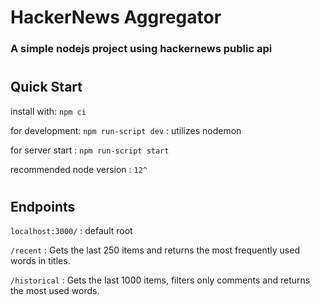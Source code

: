 # HackerNews Aggregator

### A simple nodejs project using hackernews public api
# 

## Quick Start

install with: `npm ci`

for development: `npm run-script dev` : utilizes nodemon

for server start : `npm run-script start` 

recommended node version : `12^`

#

## Endpoints

`localhost:3000/` : default root

`/recent` : Gets the last 250 items and returns the most frequently used words in titles.

`/historical` : Gets the last 1000 items, filters only comments and returns the most used words. 